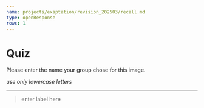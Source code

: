 ```yaml
---
name: projects/exaptation/revision_202503/recall.md
type: openResponse
rows: 1
---
```


# Quiz

Please enter the name your group chose for this image.

_use only lowercase letters_

---

> enter label here
